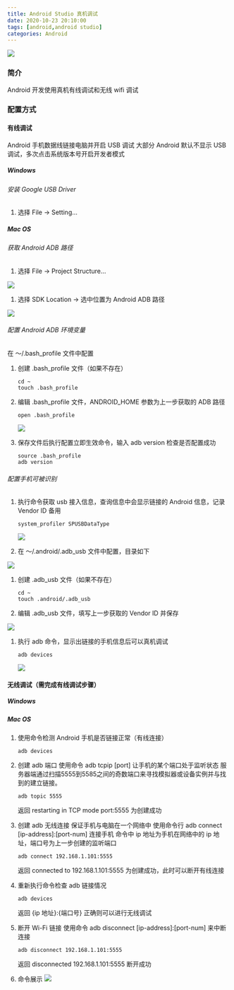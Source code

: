 ```yaml
---
title: Android Studio 真机调试
date: 2020-10-23 20:10:00
tags: [android,android studio]
categories: Android
---
```

<img src="https://sadness96.github.io/images/blog/android-RealMachineDebugging/android_logo.png"/>

<!-- more -->
### 简介
Android 开发使用真机有线调试和无线 wifi 调试

### 配置方式
#### 有线调试
Android 手机数据线链接电脑并开启 USB 调试
大部分 Android 默认不显示 USB 调试，多次点击系统版本号开启开发者模式
##### Windows
###### 安装 Google USB Driver
1. 选择 File → Setting…

##### Mac OS
###### 获取 Android ADB 路径
1. 选择 File → Project Structure…
<img src="https://sadness96.github.io/images/blog/android-RealMachineDebugging/选择菜单ProjectStructure.png"/>

1. 选择 SDK Location → 选中位置为 Android ADB 路径
<img src="https://sadness96.github.io/images/blog/android-RealMachineDebugging/ProjectStructure.png"/>

###### 配置 Android ADB 环境变量
在 ～/.bash_profile 文件中配置

1. 创建 .bash_profile 文件（如果不存在）
    ``` shell
    cd ~
    touch .bash_profile
    ```

1. 编辑 .bash_profile 文件，ANDROID_HOME 参数为上一步获取的 ADB 路径
    ``` shell
    open .bash_profile
    ```
    <img src="https://sadness96.github.io/images/blog/android-RealMachineDebugging/bash_profile文件.png"/>

1. 保存文件后执行配置立即生效命令，输入 adb version 检查是否配置成功
    ``` shell
    source .bash_profile
    adb version
    ```

###### 配置手机可被识别
1. 执行命令获取 usb 接入信息，查询信息中会显示链接的 Android 信息，记录 Vendor ID 备用
    ``` shell
    system_profiler SPUSBDataType
    ```
    <img src="https://sadness96.github.io/images/blog/android-RealMachineDebugging/查询usb连接命令.png"/>

1. 在 ～/.android/.adb_usb 文件中配置，目录如下
<img src="https://sadness96.github.io/images/blog/android-RealMachineDebugging/adb_usb目录.png"/>

1. 创建 .adb_usb 文件（如果不存在）
    ``` shell
    cd ~
    touch .android/.adb_usb
    ```

1. 编辑 .adb_usb 文件，填写上一步获取的 Vendor ID 并保存
<img src="https://sadness96.github.io/images/blog/android-RealMachineDebugging/adb_usb文件.png"/>

1. 执行 adb 命令，显示出链接的手机信息后可以真机调试
    ``` shell
    adb devices
    ```
    <img src="https://sadness96.github.io/images/blog/android-RealMachineDebugging/判断是否连接成功.png"/>

#### 无线调试（需完成有线调试步骤）
##### Windows

##### Mac OS
1. 使用命令检测 Android 手机是否链接正常（有线连接）
    ``` shell
    adb devices
    ```

1. 创建 adb 端口
    使用命令 adb tcpip [port] 让手机的某个端口处于监听状态
    服务器端通过扫描5555到5585之间的奇数端口来寻找模拟器或设备实例并与找到的建立链接。
    ``` shell
    adb topic 5555
    ```
    返回 restarting in TCP mode port:5555 为创建成功

1. 创建 adb 无线连接
    保证手机与电脑在一个网络中
    使用命令行 adb connect [ip-address]:[port-num] 连接手机
    命令中 ip 地址为手机在网络中的 ip 地址，端口号为上一步创建的监听端口
    ``` shell
    adb connect 192.168.1.101:5555
    ```
    返回 connected to 192.168.1.101:5555 为创建成功，此时可以断开有线连接

1. 重新执行命令检查 adb 链接情况
    ``` shell
    adb devices
    ```
    返回 {ip 地址}:{端口号} 正确则可以进行无线调试

1. 断开 Wi-Fi 链接
    使用命令 adb disconnect [ip-address]:[port-num] 来中断连接
    ``` shell
    adb disconnect 192.168.1.101:5555
    ```
    返回 disconnected 192.168.1.101:5555 断开成功

1. 命令展示
    <img src="https://sadness96.github.io/images/blog/android-RealMachineDebugging/无线调试.png"/>